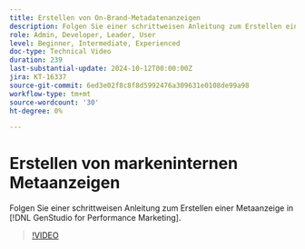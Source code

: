 ```yaml
---
title: Erstellen von On-Brand-Metadatenanzeigen
description: Folgen Sie einer schrittweisen Anleitung zum Erstellen einer Meta-Anzeige in  [!DNL GenStudio for Performance Marketing].
role: Admin, Developer, Leader, User
level: Beginner, Intermediate, Experienced
doc-type: Technical Video
duration: 239
last-substantial-update: 2024-10-12T00:00:00Z
jira: KT-16337
source-git-commit: 6ed3e02f8c8f8d5992476a309631e0108de99a98
workflow-type: tm+mt
source-wordcount: '30'
ht-degree: 0%

---
```



# Erstellen von markeninternen Metaanzeigen

Folgen Sie einer schrittweisen Anleitung zum Erstellen einer Metaanzeige in [!DNL GenStudio for Performance Marketing].

>[!VIDEO](https://video.tv.adobe.com/v/3435057/?learn=on)
